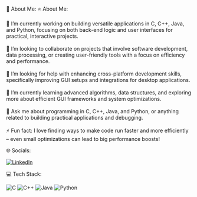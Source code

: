  💫 About Me:
⭐ About Me:<br><br>🎯 I’m currently working on building versatile applications in C, C++, Java, and Python, focusing on both back-end logic and user interfaces for practical, interactive projects.<br><br>🤝 I’m looking to collaborate on projects that involve software development, data processing, or creating user-friendly tools with a focus on efficiency and performance.<br><br>🚀 I’m looking for help with enhancing cross-platform development skills, specifically improving GUI setups and integrations for desktop applications.<br><br>🌱 I’m currently learning advanced algorithms, data structures, and exploring more about efficient GUI frameworks and system optimizations.<br><br>💬 Ask me about programming in C, C++, Java, and Python, or anything related to building practical applications and debugging.<br><br>⚡ Fun fact: I love finding ways to make code run faster and more efficiently – even small optimizations can lead to big performance boosts!


 🌐 Socials:
 
[![LinkedIn](https://img.shields.io/badge/LinkedIn-%230077B5.svg?logo=linkedin&logoColor=white)](https://www.linkedin.com/in/mohammed-junaid-3b6928314)

💻 Tech Stack:

![C](https://img.shields.io/badge/c-%2300599C.svg?style=for-the-badge&logo=c&logoColor=white) ![C++](https://img.shields.io/badge/c++-%2300599C.svg?style=for-the-badge&logo=c%2B%2B&logoColor=white) ![Java](https://img.shields.io/badge/java-%23ED8B00.svg?style=for-the-badge&logo=openjdk&logoColor=white) ![Python](https://img.shields.io/badge/python-3670A0?style=for-the-badge&logo=python&logoColor=ffdd54)
